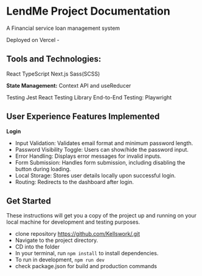 # LendMe Project Documentation
A Financial service loan management system


Deployed on Vercel - 

## Tools and Technologies:
React
TypeScript
Next.js
Sass(SCSS)

**State Management:**
Context API and useReducer

Testing
Jest
React Testing Library
End-to-End Testing: Playwright

##  User Experience Features Implemented
**Login**
- Input Validation: Validates email format and minimum password length.
- Password Visibility Toggle: Users can show/hide the password input.
- Error Handling: Displays error messages for invalid inputs.
- Form Submission: Handles form submission, including disabling the button during loading.
- Local Storage: Stores user details locally upon successful login.
- Routing: Redirects to the dashboard after login.

## Get Started
These instructions will get you a copy of the project up and running on your local machine for development and testing purposes.

- clone repository https://github.com/Kellswork/.git 
- Navigate to the project directory.
- CD into the folder
- In your terminal, run `npm install` to install dependencies.
- To run in development, `npm run dev`
- check package.json for build and production commands

